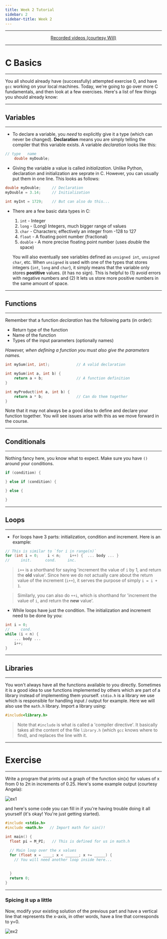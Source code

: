```yaml
---
title: Week 2 Tutorial
sidebar: 2
sidebar-title: Week 2
---
```



---


<p align="center"> <a href='https://www.youtube.com/playlist?list=PLlTc---1rMDX_e0lH5jX4VZy0nGFeYDbb'> Recorded videos (courtesy Will) </a> </p>

---

# C Basics

---

You all should already have (successfully) attempted exercise 0, and have `gcc` working on your local machines. Today, we're going to go over more C fundamentals, and then look at a few exercises. Here's a list of few things you should already know:


---

## Variables

---

- To declare a variable, you *need* to explicitly give it a type (which can never be changed). **Declaration** means you are simply telling the compiler that this variable exists. A variable *declaration* looks like this:
```c
// type   name
    double myDouble;
```
- Giving the variable a value is called *initialization*. Unlike Python, declaration and initialization are seprate in C. However, you can usually put them in one line. This looks as follows:

```c
double myDouble;     // Declaration
myDouble = 3.14;     // Initialization

int myInt = 1729;    // But can also do this...
```

- There are a few basic data types in C:
    1.  `int` - Integer
    2.  `long` - (Long) Integers, much bigger range of values
    3.  `char` - Characters; effectively an integer from -128 to 127
    4.  `float` - A floating point number (fractional)
    5.  `double` - A more precise floating point number (uses *double* the space)
    
    You will also eventually see variables defined as `unsigned int`, `unsigned char`, etc. When `unsigned` is used with one of the types that stores integers (`int`, `long` and `char`), it simply means that the variable only stores **postitive** values. (it has no sign). This is helpful to (1) avoid errors with negative numbers and (2) It lets us store more positive numbers in the same amount of space.

---

## Functions

---
 
Remember that a function *declaration* has the following parts (in order):
 - Return type of the function
 - Name of the function
 - Types of the input parameters (optionally names)

*However, when *defining* a function you must also give the parameters names.*

```c
int mySum(int, int);            // A valid declaration

int mySum(int a, int b) {
    return a + b;               // A function definition
}

int myProduct(int a, int b) {
    return a * b;               // Can do them together
}
```
Note that it may not always be a good idea to define and declare your function together. You will see issues arise with this as we move forward in the course.

---

## Conditionals

---

Nothing fancy here, you know what to expect. Make sure you have `()` around your conditions.
```c
if (condition) {

} else if (condition) {

} else {

}
```

---

## Loops

---

- For loops have 3 parts: initialization, condition and increment. Here is an example:
```c
// This is similar to `for i in range(n)`
for (int i = 0;    i < n;    i++) {  ... body ... }
//     init.      cond.     inc.
```

> `i++` is a shorthand for saying 'increment the value of `i` by 1, and return the **old** value'. Since here we do not actually care about the return value of the increment (`i++`), it serves the purpose of simply `i = i + 1`.

> Similarly, you can also do `++i`, which is shorthand for 'increment the value of `i`, and return the **new** value'.

- While loops have just the condition. The initialization and increment need to be done by you:
```c
int i = 0;
//     cond.
while (i < n) {  
    ... body ... 
    i++;
}
```

---

## Libraries

---

You won't always have all the functions available to you directly. Sometimes it is a good idea to use functions implemented by others which are part of a library instead of implementing them yourself. `stdio.h` is a library we use which is responsible for handling input / output for example. Here we will also use the `math.h` library. Import a library using:

```c
#include<library.h>
```
> Note that `#include` is what is called a 'compiler directive'. It basically takes all the content of the file `library.h` (which `gcc` knows where to find), and replaces the line with it.

---

# Exercise 

---

Write a program that prints out a graph of the function sin(x) for values of x from 0 to 2π in increments of 0.25. Here's some example output (courtesy Angela):

![ex1](W2_Ex1.png)

and here's some code you can fill in if you're having trouble doing it all yourself (it's okay! You're just getting started).
```c
#include <stdio.h>  
#include <math.h>   // Import math for sin()!

int main() {
  float pi = M_PI;   // This is defined for us in math.h
 
  // Main loop over the x values
  for (float x = ____; x < ______; x += _____) {
    // You will need another loop inside here...

    
  }
  return 0;
}

```

---

### Spicing it up a little

Now, modify your existing solution of the previous part and have a vertical line that represents the x-axis, in other words, have a line that corresponds to y=0.

![ex2](W2_Ex2.png)
